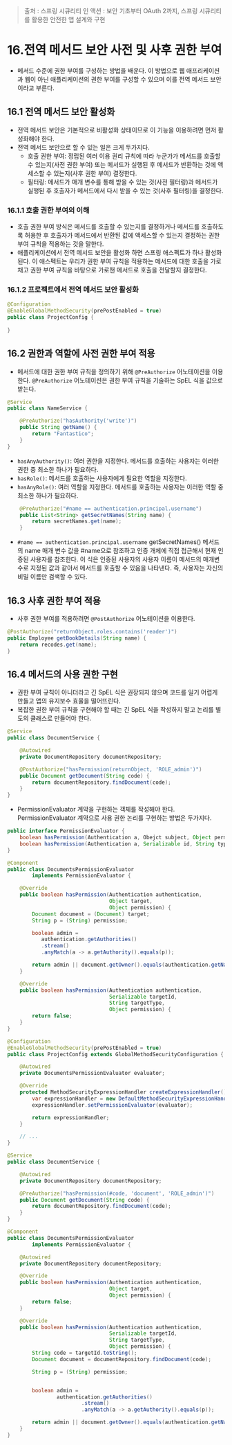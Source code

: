 > 출처 : 스프링 시큐리티 인 액션 : 보안 기초부터 OAuth 2까지, 스프링 시큐리티를 활용한 안전한 앱 설계와 구현

# 16.전역 메서드 보안 사전 및 사후 권한 부여
- 메서드 수준에 권한 부여를 구성하는 방법을 배운다. 이 방법으로 웹 애프리케이션과 웹이 아닌 애플리케이션의 권한 부여를 구성할 수 있으며
이를 전역 메서드 보안이라고 부른다.

## 16.1 전역 메서드 보안 활성화
- 전역 메서드 보안은 기본적으로 비활성화 상태이므로 이 기능을 이용하려면 먼저 활성화해야 한다.
- 전역 메서드 보안으로 할 수 있는 일은 크게 두가지다.
  * 호출 권한 부여: 정립된 여러 이용 권리 규칙에 따라 누군가가 메서드를 호출할 수 있는지(사전 권한 부여) 또는 메서드가 실행된 후 메서드가 반환하는 것에 액세스할 수 있는지(사후 권한 부여) 결정한다.
  * 필터링: 메서드가 매개 변수를 통해 받을 수 있는 것(사전 필터링)과 메서드가 실행된 후 호출자가 메서드에서 다시 받을 수 있는 것(사후 필터링)을 결정한다.

### 16.1.1 호출 권한 부여의 이해
- 호출 권한 부여 방식은 메서드를 호출할 수 있는지를 결정하거나 메서드를 호출하도록 허용한 후 호출자가 메서드에서 반환된 값에 액세스할 수 있는지 결정하는 권한 부여 규칙을
적용하는 것을 말한다.
- 애플리케이션에서 전역 메서드 보안을 활성화 하면 스프링 애스펙트가 하나 활성화된다. 이 애스펙트는 우리가 권한 부여 규칙을 적용하는 메서드에 대한 호출을 가로채고
권한 부여 규칙을 바탕으로 가로챈 메서드로 호출을 전달할지 결정한다.

### 16.1.2 프로젝트에서 전역 메서드 보안 활성화
```java
@Configuration
@EnableGlobalMethodSecurity(prePostEnabled = true)
public class ProjectConfig {
    
}
```

## 16.2 권한과 역할에 사전 권한 부여 적용
- 메서드에 대한 권한 부여 규칙을 정의하기 위해 `@PreAuthorize` 어노테이션을 이용한다. `@PreAuthorize` 어노테이션은 권한 부여 규칙을 기술하는 SpEL 식을 값으로 받는다. 
```java
@Service
public class NameService {

    @PreAuthorize("hasAuthority('write')")
    public String getName() {
        return "Fantastico";
    }
}
``` 
- `hasAnyAuthority()`: 여러 권한을 지정한다. 메서드를 호출하는 사용자는 이러한 권한 중 최소한 하나가 필요하다.
- `hasRole()`: 메서드를 호출하는 사용자에게 필요한 역할을 지정한다.
- `hasAnyRole()`: 여러 역할을 지정한다. 메서드를 호출하는 사용자는 이러한 역할 중 최소한 하나가 필요하다.

```java
    @PreAuthorize("#name == authentication.principal.username")
    public List<String> getSecretNames(String name) {
        return secretNames.get(name);
    }
```
- `#name == authentication.principal.username` getSecretNames() 메서드의 name 매개 변수 값을 #name으로 참조하고 인증 개체에 직접 접근해서 현재 인증된 사용자를 참조한다. 
이 식은 인증된 사용자의 사용자 이름이 메서드의 매개변수로 지정된 값과 같아서 메서드를 호출할 수 있음을 나타낸다. 즉, 사용자는 자신의 비밀 이름만 검색할 수 있다.

## 16.3 사후 권한 부여 적용
- 사후 권한 부여를 적용하려면 `@PostAuthorize` 어노테이션을 이용한다. 
```java
@PostAuthorize("returnObject.roles.contains('reader')")
public Employee getBookDetails(String name) {
    return recodes.get(name);    
}
```

## 16.4 메서드의 사용 권한 구현
- 권한 부여 규칙이 아니더라고 긴 SpEL 식은 권장되지 않으며 코드를 일기 어렵게 만들고 앱의 유지보수 효율을 떨어뜨린다.
- 복잡한 권한 부여 규칙을 구현해야 할 때는 긴 SpEL 식을 작성하지 말고 논리를 별도의 클래스로 만들어야 한다.
```java
@Service
public class DocumentService {

    @Autowired
    private DocumentRepository documentRepository;

    @PostAuthorize("hasPermission(returnObject, 'ROLE_admin')")
    public Document getDocument(String code) {
        return documentRepository.findDocument(code);
    }
}
```
- PermissionEvaluator 계약을 구현하는 객체를 작성해야 한다. PermissionEvaluator 계약으로 사용 권한 논리를 구현하는 방법은 두가지다.
```java
public interface PermissionEvaluator {
    boolean hasPermission(Authentication a, Obejct subject, Object permission);
    boolean hasPermission(Authentication a, Serializable id, String type, Object permission);
}
```
```java
@Component
public class DocumentsPermissionEvaluator
        implements PermissionEvaluator {

    @Override
    public boolean hasPermission(Authentication authentication,
                                 Object target,
                                 Object permission) {
        Document document = (Document) target;
        String p = (String) permission;

        boolean admin =
           authentication.getAuthorities()
           .stream()
           .anyMatch(a -> a.getAuthority().equals(p));

        return admin || document.getOwner().equals(authentication.getName());
    }

    @Override
    public boolean hasPermission(Authentication authentication,
                                 Serializable targetId,
                                 String targetType,
                                 Object permission) {
        return false;
    }
}
```
```java
@Configuration
@EnableGlobalMethodSecurity(prePostEnabled = true)
public class ProjectConfig extends GlobalMethodSecurityConfiguration {

    @Autowired
    private DocumentsPermissionEvaluator evaluator;

    @Override
    protected MethodSecurityExpressionHandler createExpressionHandler() {
        var expressionHandler = new DefaultMethodSecurityExpressionHandler();
        expressionHandler.setPermissionEvaluator(evaluator);

        return expressionHandler;
    }

    // ...
}
```
```java
@Service
public class DocumentService {

    @Autowired
    private DocumentRepository documentRepository;

    @PreAuthorize("hasPermission(#code, 'document', 'ROLE_admin')")
    public Document getDocument(String code) {
        return documentRepository.findDocument(code);
    }
}
```
```java
@Component
public class DocumentsPermissionEvaluator
        implements PermissionEvaluator {

    @Autowired
    private DocumentRepository documentRepository;

    @Override
    public boolean hasPermission(Authentication authentication,
                                 Object target,
                                 Object permission) {
        return false;
    }

    @Override
    public boolean hasPermission(Authentication authentication,
                                 Serializable targetId,
                                 String targetType,
                                 Object permission) {
        String code = targetId.toString();
        Document document = documentRepository.findDocument(code);

        String p = (String) permission;


        boolean admin =
                authentication.getAuthorities()
                        .stream()
                        .anyMatch(a -> a.getAuthority().equals(p));

        return admin || document.getOwner().equals(authentication.getName());
    }
}
```


